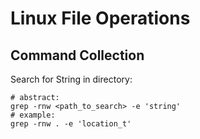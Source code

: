 # Linux File Operations

## Command Collection

Search for String in directory:
```
# abstract:
grep -rnw <path_to_search> -e 'string'
# example:
grep -rnw . -e 'location_t'
```